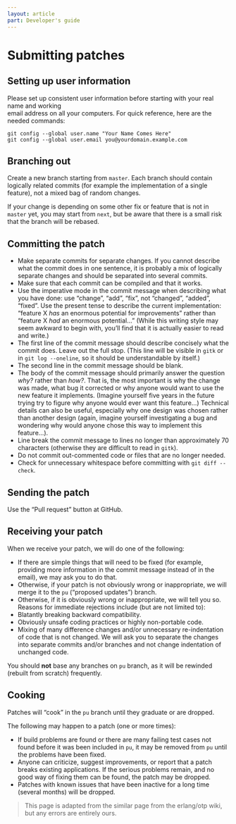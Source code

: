 ```yaml
---
layout: article
part: Developer's guide
---
```


# Submitting patches

Setting up user information
---------------------------

Please set up consistent user information before starting with your real
name and working\
email address on all your computers. For quick reference, here are the
needed commands:

    git config --global user.name "Your Name Comes Here"
    git config --global user.email you@yourdomain.example.com

Branching out
-------------

Create a new branch starting from `master`. Each branch should contain
logically related commits (for example the implementation of a single
feature), not a mixed bag of random changes.

If your change is depending on some other fix or feature that is not in
`master` yet, you may start from `next`, but be aware that there is a
small risk that the branch will be rebased.

Committing the patch
--------------------

-   Make separate commits for separate changes. If you cannot describe
    what the commit does in one sentence, it is probably a mix of
    logically separate changes and should be separated into several
    commits.
-   Make sure that each commit can be compiled and that it works.
-   Use the imperative mode in the commit message when describing what
    you have done: use “change”, “add”, “fix”, not “changed”, “added”,
    “fixed”. Use the present tense to describe the current
    implementation: “feature X *has* an enormous potential for
    improvements” rather than “feature X *had* an enormous potential…”
    (While this writing style may seem awkward to begin with, you’ll
    find that it is actually easier to read and write.)
- The first line of the commit message should describe concisely
    what the commit does. Leave out the full stop. (This line will be
    visible in `gitk` or in `git log --oneline`, so it should be
    understandable by itself.)
- The second line in the commit message should be blank.
- The body of the commit message should primarily answer the
    question *why?* rather than *how?*. That is, the most important is
    why the change was made, what bug it corrected or why anyone would
    want to use the new feature it implements. (Imagine yourself five
    years in the future trying try to figure why anyone would ever want
    this feature…) Technical details can also be useful, especially why
    one design was chosen rather than another design (again, imagine
    yourself investigating a bug and wondering why would anyone chose
    this way to implement this feature…).
- Line break the commit message to lines no longer than
    approximately 70 characters (otherwise they are difficult to read in
    `gitk`).
-   Do not commit out-commented code or files that are no longer needed.
-   Check for unnecessary whitespace before committing with
    `git diff --check`.

Sending the patch
-----------------

Use the “Pull request” button at GitHub.

Receiving your patch
--------------------

When we receive your patch, we will do one of the following:

-   If there are simple things that will need to be fixed (for example,
    providing more information in the commit message instead of in the
    email), we may ask you to do that.
-   Otherwise, if your patch is not obviously wrong or inappropriate, we
    will merge it to the `pu` (“proposed updates”) branch.
-   Otherwise, if it is obviously wrong or inappropriate, we will tell
    you so. Reasons for immediate rejections include (but are not
    limited to):
- Blatantly breaking backward compatibility.
- Obviously unsafe coding practices or highly non-portable
    code.
- Mixing of many difference changes and/or unnecessary
    re-indentation of code that is not changed. We will ask you to
    separate the changes into separate commits and/or branches and not
    change indentation of unchanged code.

You should **not** base any branches on `pu` branch, as it will be
rewinded (rebuilt from scratch) frequently.

Cooking
-------

Patches will “cook” in the `pu` branch until they graduate or are
dropped.

The following may happen to a patch (one or more times):

-   If build problems are found or there are many failing test cases not
    found before it was been included in `pu`, it may be removed from
    `pu` until the problems have been fixed.
-   Anyone can criticize, suggest improvements, or report that a patch
    breaks existing applications. If the serious problems remain, and no
    good way of fixing them can be found, the patch may be dropped.
-   Patches with known issues that have been inactive for a long time
    (several months) will be dropped.

> This page is adapted from the similar page from the erlang/otp wiki,
> but any errors are entirely ours.

